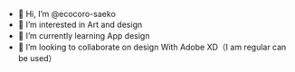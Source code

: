 - 👋 Hi, I’m @ecocoro-saeko
- 👀 I’m interested in Art and design　
- 🌱 I’m currently learning App design　
- 💞️ I’m looking to collaborate on design With Adobe XD（I am regular can be used）


<!---
ecocoro-saeko/ecocoro-saeko is a ✨ special ✨ repository because its `README.md` (this file) appears on your GitHub profile.
You can click the Preview link to take a look at your changes.
--->

